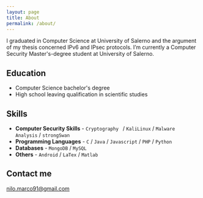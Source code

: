 ```yaml
---
layout: page
title: About
permalink: /about/
---
```


I graduated in Computer Science at University of Salerno and the argument of my thesis concerned IPv6 and IPsec protocols. I’m currently a Computer Security Master's-degree student at University of Salerno. 

## Education

* Computer Science bachelor's degree
* High school leaving qualification in scientific studies

## Skills

* **Computer Security Skills** - `Cryptography ` / `KaliLinux` / `Malware Analysis` / `strongSwan` 
* **Programming Languages** - `C` / `Java` / `Javascript` / `PHP` / `Python`
* **Databases** - `MongoDB` / `MySQL` 
* **Others** - `Android` / `LaTex` / `Matlab` 
    
    


## Contact me

[nilo.marco91@gmail.com](mailto:nilo.marco91@gmail.com)
